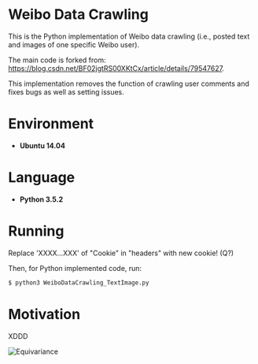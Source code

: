 # Weibo Data Crawling

This is the Python implementation of Weibo data crawling (i.e., posted text and images of one specific Weibo user).

The main code is forked from: https://blog.csdn.net/BF02jgtRS00XKtCx/article/details/79547627.

This implementation removes the function of crawling user comments and fixes bugs as well as setting issues.

# Environment

* __Ubuntu 14.04__

# Language

* __Python 3.5.2__

# Running

Replace 'XXXX...XXX' of "Cookie" in "headers" with new cookie! (Q?)

Then, for Python implemented code, run:
```bash
$ python3 WeiboDataCrawling_TextImage.py
```

# Motivation

XDDD

![Equivariance](https://github.com/HeZhang1994/weibo-text-img-crawl/blob/master/JuJingyi_Weibo/1/1.jpg)
